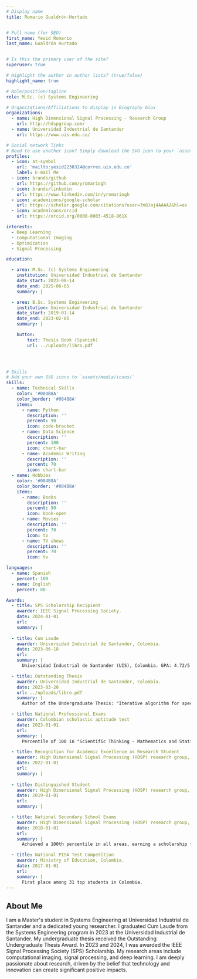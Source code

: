 ```yaml
---
# Display name
title: Romario Gualdrón-Hurtado


# Full name (for SEO)
first_name: Yesid Romario
last_name: Gualdrón Hurtado


# Is this the primary user of the site?
superuser: true

# Highlight the author in author lists? (true/false)
highlight_name: true

# Role/position/tagline
role: M.Sc. (c) Systems Engineering

# Organizations/Affiliations to display in Biography blox
organizations:
  - name: High Dimensional Signal Processing - Research Group
    url: http://hdspgroup.com/
  - name: Universidad Industrial de Santander
    url: https://www.uis.edu.co/

# Social network links
# Need to use another icon? Simply download the SVG icon to your `assets/media/icons/` folder.
profiles:
  - icon: at-symbol
    url: 'mailto:yesid2238324@correo.uis.edu.co'
    label: E-mail Me
  - icon: brands/github
    url: https://github.com/yromariogh
  - icon: brands/linkedin
    url: https://www.linkedin.com/in/yromariogh
  - icon: academicons/google-scholar
    url: https://scholar.google.com/citations?user=7m8Jaj4AAAAJ&hl=es
  - icon: academicons/orcid
    url: https://orcid.org/0000-0003-4518-861X

interests:
  - Deep Learning
  - Computational Imaging
  - Optimization
  - Signal Processing

education:

  - area: M.Sc. (c) Systems Engineering
    institution: Universidad Industrial de Santander
    date_start: 2023-08-14
    date_end: 2025-06-05
    summary: |

  - area: B.Sc. Systems Engineering
    institution: Universidad Industrial de Santander
    date_start: 2019-01-14
    date_end: 2023-02-05
    summary: | 

    button:
        text: Thesis Book (Spanish)
        url: ../uploads/libro.pdf


  

# Skills
# Add your own SVG icons to `assets/media/icons/`
skills:
  - name: Technical Skills
    color: '#084B8A'
    color_border: '#084B8A'
    items:
      - name: Python
        description: ''
        percent: 90
        icon: code-bracket
      - name: Data Science
        description: ''
        percent: 100
        icon: chart-bar
      - name: Academic Writing
        description: ''
        percent: 70
        icon: chart-bar
  - name: Hobbies
    color: '#084B8A'
    color_border: '#084B8A'
    items:
      - name: Books
        description: ''
        percent: 90
        icon: book-open
      - name: Movies
        description: ''
        percent: 70
        icon: tv
      - name: TV shows
        description: ''
        percent: 70
        icon: tv

languages:
  - name: Spanish
    percent: 100
  - name: English
    percent: 80

Awards:
  - title: SPS Scholarship Recipient
    awarder: IEEE Signal Processing Society.
    date: 2024-01-01
    url: 
    summary: |
    
  - title: Cum Laude
    awarder: Universidad Industrial de Santander, Colombia.
    date: 2023-06-18
    url: 
    summary: |
      Universidad Industrial de Santander (UIS), Colombia. GPA: 4.72/5.0

  - title: Outstanding Thesis
    awarder: Universidad Industrial de Santander, Colombia.
    date: 2023-03-20
    url: ../uploads/libro.pdf
    summary: |
      Author of the Undergraduate Thesis: "Iterative algorithm for spectral image reconstruction considering optical system mismatch using a reinforcement regularizer"

  - title: National Professional Exams
    awarder: Colombian scholastic aptitude test
    date: 2023-01-01
    url: 
    summary: |
      Percentile of 100 in "Scientific Thinking - Mathematics and Statistics," 99 in "Quantitative Reasoning," 98 in "Engineering Project Formulation," and 97 in English.

  - title: Recognition for Academic Excellence as Research Student
    awarder: High Dimensional Signal Processing (HDSP) research group, Universidad Industrial de Santander, Colombia.
    date: 2022-01-01
    url: 
    summary: |
      
  - title: Distinguished Student
    awarder: High Dimensional Signal Processing (HDSP) research group, Universidad Industrial de Santander, Colombia.
    date: 2019-01-01
    url: 
    summary: |

  - title: National Secondary School Exams
    awarder: High Dimensional Signal Processing (HDSP) research group, Universidad Industrial de Santander, Colombia.
    date: 2018-01-01
    url: 
    summary: |
      Achieved a 100th percentile in all areas, earning a scholarship for academic excellence.

  - title: National PISA Test Competition
    awarder: Ministry of Education, Colombia.
    date: 2017-01-01
    url: 
    summary: |
      First place among 31 top students in Colombia.
---
```


## About Me

I am a Master's student in Systems Engineering at Universidad Industrial de Santander and a dedicated young researcher. I graduated Cum Laude from the Systems Engineering program in 2023 at the Universidad Industrial de Santander. My undergraduate thesis received the Outstanding Undergraduate Thesis Award. In 2023 and 2024, I was awarded the IEEE Signal Processing Society (SPS) Scholarship. My research areas include computational imaging, signal processing, and deep learning. I am deeply passionate about research, driven by the belief that technology and innovation can create significant positive impacts.